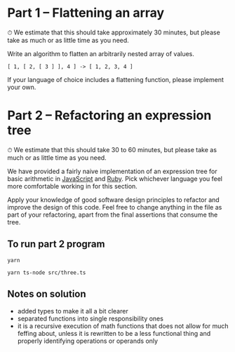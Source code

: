 # Part 1 – Flattening an array

⏱ We estimate that this should take approximately 30 minutes, but please take as much or as little time as you need.

Write an algorithm to flatten an arbitrarily nested array of values.

```
[ 1, [ 2, [ 3 ] ], 4 ] -> [ 1, 2, 3, 4 ]
```

If your language of choice includes a flattening function, please implement your own.


# Part 2 – Refactoring an expression tree

⏱ We estimate that this should take 30 to 60 minutes, but please take as much or as little time as you need.

We have provided a fairly naive implementation of an expression tree for basic arithmetic in [JavaScript](#file-tree-js) and [Ruby](#file-tree-rb). Pick whichever language you feel more comfortable working in for this section.

Apply your knowledge of good software design principles to refactor and improve the design of this code.
Feel free to change anything in the file as part of your refactoring, apart from the final assertions 
that consume the tree.

## To run part 2 program

```
yarn
```

```
yarn ts-node src/three.ts
```

## Notes on solution

- added types to make it all a bit clearer
- separated functions into single responsibility ones
- it is a recursive execution of math functions that does not allow for much feffing about, unless it is rewritten to be a less functional thing and properly identifying operations or operands only